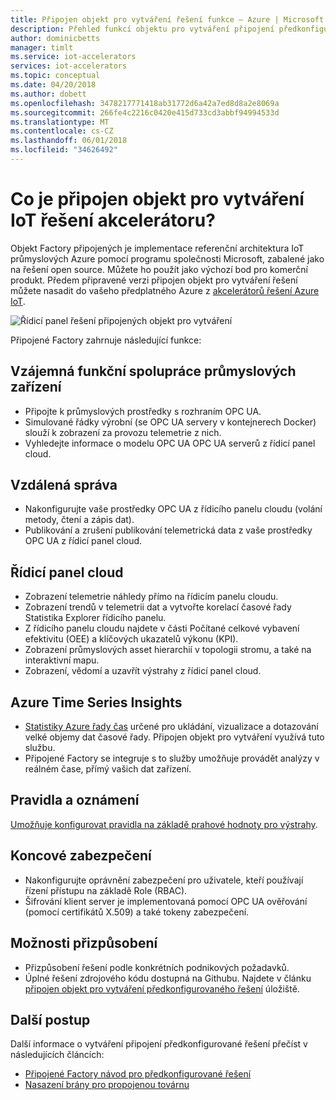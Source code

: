 ```yaml
---
title: Připojen objekt pro vytváření řešení funkce – Azure | Microsoft Docs
description: Přehled funkcí objektu pro vytváření připojení předkonfigurované řešení.
author: dominicbetts
manager: timlt
ms.service: iot-accelerators
services: iot-accelerators
ms.topic: conceptual
ms.date: 04/20/2018
ms.author: dobett
ms.openlocfilehash: 3478217771418ab31772d6a42a7ed8d8a2e8069a
ms.sourcegitcommit: 266fe4c2216c0420e415d733cd3abbf94994533d
ms.translationtype: MT
ms.contentlocale: cs-CZ
ms.lasthandoff: 06/01/2018
ms.locfileid: "34626492"
---
```

# <a name="what-is-connected-factory-iot-solution-accelerator"></a>Co je připojen objekt pro vytváření IoT řešení akcelerátoru?

Objekt Factory připojených je implementace referenční architektura IoT průmyslových Azure pomocí programu společnosti Microsoft, zabalené jako na řešení open source. Můžete ho použít jako výchozí bod pro komerční produkt. Předem připravené verzi připojen objekt pro vytváření řešení můžete nasadit do vašeho předplatného Azure z [akcelerátorů řešení Azure IoT](https://www.azureiotsolutions.com/#solutions/types/CF).

![Řídicí panel řešení připojených objekt pro vytváření](./media/iot-accelerators-connected-factory-features/dashboard.png)

Připojené Factory zahrnuje následující funkce:

## <a name="industrial-device-interoperability"></a>Vzájemná funkční spolupráce průmyslových zařízení

- Připojte k průmyslových prostředky s rozhraním OPC UA.
- Simulované řádky výrobní (se OPC UA servery v kontejnerech Docker) slouží k zobrazení za provozu telemetrie z nich.
- Vyhledejte informace o modelu OPC UA OPC UA serverů z řídicí panel cloud.

## <a name="remote-management"></a>Vzdálená správa

- Nakonfigurujte vaše prostředky OPC UA z řídicího panelu cloudu (volání metody, čtení a zápis dat).
- Publikování a zrušení publikování telemetrická data z vaše prostředky OPC UA z řídicí panel cloud.

## <a name="cloud-dashboard"></a>Řídicí panel cloud

- Zobrazení telemetrie náhledy přímo na řídicím panelu cloudu.
- Zobrazení trendů v telemetrii dat a vytvořte korelací časové řady Statistika Explorer řídicího panelu.
- Z řídicího panelu cloudu najdete v části Počítané celkové vybavení efektivitu (OEE) a klíčových ukazatelů výkonu (KPI).
- Zobrazení průmyslových asset hierarchií v topologii stromu, a také na interaktivní mapu.
- Zobrazení, vědomí a uzavřít výstrahy z řídicí panel cloud.

## <a name="azure-time-series-insights"></a>Azure Time Series Insights

- [Statistiky Azure řady čas](../time-series-insights/time-series-insights-overview.md) určené pro ukládání, vizualizace a dotazování velké objemy dat časové řady. Připojen objekt pro vytváření využívá tuto službu.
- Připojené Factory se integruje s to služby umožňuje provádět analýzy v reálném čase, přímý vašich dat zařízení.

## <a name="rules-and-alerts"></a>Pravidla a oznámení

[Umožňuje konfigurovat pravidla na základě prahové hodnoty pro výstrahy](iot-accelerators-connected-factory-configure.md).

## <a name="end-to-end-security"></a>Koncové zabezpečení

- Nakonfigurujte oprávnění zabezpečení pro uživatele, kteří používají řízení přístupu na základě Role (RBAC).
- Šifrování klient server je implementovaná pomocí OPC UA ověřování (pomocí certifikátů X.509) a také tokeny zabezpečení.

## <a name="customizability"></a>Možnosti přizpůsobení

- Přizpůsobení řešení podle konkrétních podnikových požadavků.
- Úplné řešení zdrojového kódu dostupná na Githubu. Najdete v článku [připojen objekt pro vytváření předkonfigurovaného řešení](https://github.com/Azure/azure-iot-connected-factory) úložiště.

## <a name="next-steps"></a>Další postup

Další informace o vytváření připojení předkonfigurované řešení přečíst v následujících článcích:

* [Připojené Factory návod pro předkonfigurované řešení](iot-accelerators-connected-factory-sample-walkthrough.md)
* [Nasazení brány pro propojenou továrnu]( iot-accelerators-connected-factory-gateway-deployment.md)
